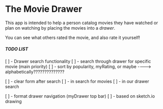 # The Movie Drawer

This app is intended to help a person catalog movies they have watched or plan on watching by placing the movies into a *drawer*.

You can see what others rated the movie, and also rate it yourself!





##### TODO LIST

[ ] - Drawer search functionality 
    [ ] - search through drawer for specific movie (main priority)
    [ ] - sort by popularity, myRating, or maybe ----> alphabetically??????????????

[ ] - clear form after search
    [ ] - in search for movies
    [ ] - in our drawer search 

[ ] - format drawer navigation (myDrawer top bar)
    [ ] - based on sketch.io drawing
